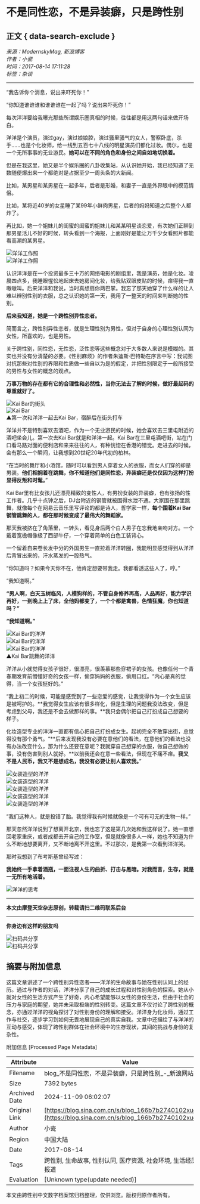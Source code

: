 # 不是同性恋，不是异装癖，只是跨性别

## 正文 { data-search-exclude }


*来源：ModernskyMag, 新浪博客*  
*作者：小瓷*  
*时间：2017-08-14 17:11:28*  
*标签：杂谈*

---

“我告诉你个消息，说出来吓死你！”

“你知道谁谁谁和谁谁谁在一起了吗？说出来吓死你！”

每次洋洋要给我曝光那些所谓娱乐圈真相的时候，往往都是用这两句话来做开场白。

洋洋是个演员，演过gay，演过娘娘腔，演过骚里骚气的女人，警察卧底，杀手……也是个化妆师，给一线到五百七十八线的明星演员们都化过妆。偶尔，也是一个无所事事的无业游民。**她可以在不同的角色和身份之间自如地切换着。**

但是在我这里，她又是半个娱乐圈的八卦收集站，从认识她开始，我已经知道了无数随便爆出来一个都绝对是占据至少一周头条的大新闻。

比如，某男星和某男星在一起多年，后者是形婚，和妻子一直是外界眼中的模范情侣。

比如，某将近40岁的女星睡了某99年小鲜肉男星，后者的妈妈知道之后整个人都炸了。

再比如，她一个姐妹儿的闺蜜的闺蜜的姐妹儿和某某明星谈恋爱，有次她们正聊到那男星活儿不好的时候，转头看到一个海报，上面刚好是能让万千少女看照片都能看高潮的某男星。

![洋洋工作照](https://wx2/large/006zi668ly1fijcfumhpdj30hs0dcq8u.jpg)  
![洋洋工作照](https://wx2/large/006zi668ly1fijcg93ps0j30hs0dctg8.jpg)

认识洋洋是在一个投资最多三十万的网络电影的剧组里，我是演员，她是化妆。凌晨四点多，我睡眼惺忪地起床去她房间化妆，给我贴双眼皮贴的时候，痒得我一直嗷嗷叫。后来洋洋和我说，当时真想扇你两巴掌。我忘了那天她穿了什么样的让人难以辨别性别的衣服，总之认识她的第一天，我用了一整天的时间来判断她的性别。

**后来我知道，她是一个跨性别异性恋者。**

简而言之，跨性别异性恋者，就是生理性别为男性，但对于自身的心理性别认同为女性，所喜欢的，也是男性。

关于跨性别，同性恋，无性恋，泛性恋等这些概念对于大多数人来说是模糊的。其实也并没有分清楚的必要。《性别麻烦》的作者朱迪斯·巴特勒在序言中写：我试图对抗那些对性别的界限和性质做一些自以为是的假定，并把性别限定于一般所接受的男性与女性的概念的观点。

**万事万物的存在都有它的合理性和必然性，当你无法去了解的时候，做好最起码的尊重就好了。**

![Kai Bar的街头](https://wx3/large/006zi668ly1fijch7nhz1j30hs0npgof.jpg)  
![Kai Bar](https://wx4/large/006zi668ly1fijchdxpj9j30hs0np12j.jpg)  
▲第一次和洋洋一起去Kai Bar，宿醉后在街头打车

洋洋并不是特别喜欢去酒吧，作为一个无业游民的时候，她会喜欢去三里屯附近的酒吧坐会儿。第一次去Kai Bar就是和洋洋一起。Kai Bar在三里屯酒吧街，站在门口看马路对面的便利店和来来往往的人，有种恍惚在香港的错觉。走进去的时候，会有那么一个瞬间，让我想到20世纪20年代初的柏林。

“在当时的舞厅和小酒馆，随时可以看到男人穿着女人的衣服，而女人们穿的却是男装。**他们相拥着在跳舞，你不知道他们是同性恋，异装癖还是仅仅因为这样打扮显得反叛和时髦。**”

Kai Bar里有比女孩儿还漂亮精致的变性人，有男扮女装的异装癖，也有张扬的性工作者。几乎十点钟之后，DJ台附近的钢管就被围得水泄不通。大家围在那里跳舞，就像每个在网易云音乐里写评论的都是诗人，哲学家一样，**每个围着Kai Bar钢管跳舞的人，都在那时候变成了最伟大的舞蹈家。**

那天我被挤在了角落里，一转头，看见身后两个白人男子在忘我地亲吻对方。一个戴着宽檐帽像极了西部牛仔，一个穿着简单的白色工装背心。

一个留着自来卷长发中分的外国男生一直拉着洋洋转圈，我能明显感觉得到从洋洋后背冒出来的，汗水蒸发的一股热气。

“你知道吗？如果今天你不在，他肯定想要带我走。我都看透这些人了，哼。”

“我知道啊。”

**“男人啊，白天玉树临风，人模狗样的，不管自身修养再高，人品再好，能力学识再好，一到晚上上了床，全他妈都变了，一个个都是禽兽，色情狂魔，你也知道吗？”**

**“我知道啊。”**

![Kai Bar的洋洋](https://wx2/large/006zi668ly1fijcif0uy4j30hs0a0765.jpg)  
![Kai Bar的洋洋](https://wx4/large/006zi668ly1fijcijoi07j30hs0a0mze.jpg)  
![Kai Bar的洋洋](https://wx4/large/006zi668ly1fijciovrdnj30hs0a0acs.jpg)  
▲Kai Bar跳舞的洋洋

洋洋从小就觉得女孩子很好，很漂亮，很羡慕那些穿裙子的女孩。也像任何一个青春期发育前懵懂好奇的女孩一样，偷穿妈妈的衣服，偷用口红。“内心是真的觉得，当一个女孩挺好的。”

“我上初二的时候，可能是感受到了一些恋爱的感觉，让我觉得作为一个女生应该是被呵护的。**我觉得女生应该有很多样化，但是生理的问题我没法改变，但是考虑到父母，我还是不会去做那样的事。**我只会偶尔把自己打扮成自己想要的样子。

化妆造型专业的洋洋一直都有信心把自己打扮成女生。起初完全不敢穿出街，总觉得没有那个勇气。“**后来发现我没有必要在意他们的看法，在意他们的看法也没有办法改变什么，那为什么还要在意呢？我就穿自己想穿的衣服，做自己想做的事，没有伤害到别人就好。**以前我还会在意一些看法，但现在不痛不痒。**我又不是人民币，我又不是想成名，我没有必要让别人喜欢我。**”

![女装造型的洋洋](https://wx3/large/006zi668ly1fijcjml5ppj30hs07g758.jpg)  
![女装造型的洋洋](https://wx2/large/006zi668ly1fijcjrxyd0j30hs07hq4i.jpg)  
![女装造型的洋洋](https://wx1/large/006zi668ly1fijcjwaouij30hs0npwok.jpg)  
![女装造型的洋洋](https://wx1/large/006zi668ly1fijck2181nj30hs0bvgq2.jpg)  
![女装造型的洋洋](https://wx1/large/006zi668ly1fijck5x3ppj30hs0buaf9.jpg)

“我们这种人，就是投错了胎。我觉得我有时候就像是一个可有可无的生物一样。”

那天忽然洋洋说到了想离开北京，我也忘了这是第几次她和我这样说了。她一直想回老家重庆，或者成都去开自己的工作室，但是就像很多人一样，她也不知道为什么不断地想要离开，又不断地离不开这里。不过那次，是我第一次看到洋洋哭。

那时我想到了布考斯基曾经写过：

**我始终一手拿着酒瓶，一面注视人生的曲折、打击与黑暗。对我而言，生存，就是一无所有地活着。**

![洋洋的思考](https://wx3/large/006zi668ly1fiftsj750fj30xa09tglh.jpg)  

---

**本文由摩登天空杂志原创，转载请扫二维码联系后台**

---

**你身边有这样的朋友吗**  

![扫码共分享](https://wx3/large/006zi668ly1fiftt6cvi3j30zk0bvq30.jpg)  
![扫码共分享](https://wx2/large/006zi668ly1fifttb17bfj30xa12kq7b.jpg)

## 摘要与附加信息

<!-- tcd_abstract -->
这篇文章讲述了一个跨性别异性恋者——洋洋的生命故事与她在性别认同上的经历。通过与作者的对话，洋洋分享了自己的成长过程和对性别角色的探索。她从小就对女性的生活方式产生了好奇，内心希望能够以女性的身份生活，但由于社会的压力与家庭的期望，她并未采取极端的性别转变。这篇文章不仅讨论了跨性别的概念，亦通过洋洋的视角探讨了对性别身份的理解和接受。洋洋身为化妆师，通过工作与社交，逐步学习到如何无畏地展现自己的真实自我。文章中还描绘了与洋洋的互动与感受，体现了跨性别群体在社会环境中的生存现状，其间的挑战与身份的复杂性。
<!-- tcd_abstract_end -->

附加信息 [Processed Page Metadata]

| Attribute       | Value                                  |
|-----------------|----------------------------------------|
| Filename        | blog_不是同性恋，不是异装癖，只是跨性别_-_新浪网站导航.md                             |
| Size            | 7392 bytes                           |
| Archived Date   | 2024-11-09 06:02:07                             |
| Original Link   | [https://blog.sina.com.cn/s/blog_166b7b2740102xuoz.html](https://blog.sina.com.cn/s/blog_166b7b2740102xuoz.html)                       |
| Author          | 小瓷                               |
| Region          | 中国大陆                               |
| Date            | 2017-08-14                                 |
| Tags            | 跨性别, 生命故事, 性别认同, 医疗资源, 社会环境, 生活经历, 媒体报道                                 |
| Evaluation            | [Unknown type(update needed)]                                 |
<!-- tcd_table_end -->

本文由跨性别中文数字档案馆归档整理，仅供浏览。版权归原作者所有。
